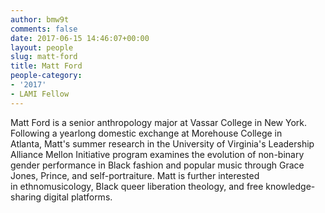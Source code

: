 ```yaml
---
author: bmw9t
comments: false
date: 2017-06-15 14:46:07+00:00
layout: people
slug: matt-ford
title: Matt Ford
people-category:
- '2017'
- LAMI Fellow
---
```


Matt Ford is a senior anthropology major at Vassar College in New York. Following a yearlong domestic exchange at Morehouse College in Atlanta, Matt's summer research in the University of Virginia's Leadership Alliance Mellon Initiative program examines the evolution of non-binary gender performance in Black fashion and popular music through Grace Jones, Prince, and self-portraiture. Matt is further interested in ethnomusicology, Black queer liberation theology, and free knowledge-sharing digital platforms.
